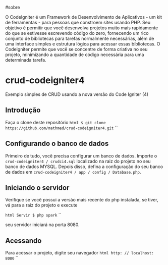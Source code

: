 #sobre

O CodeIgniter é um Framework de Desenvolvimento de Aplicativos - um kit de ferramentas - para pessoas que constroem sites usando PHP. Seu objetivo é permitir que você desenvolva projetos muito mais rapidamente do que se estivesse escrevendo código do zero, fornecendo um rico conjunto de bibliotecas para tarefas normalmente necessárias, além de uma interface simples e estrutura lógica para acessar essas bibliotecas. O CodeIgniter permite que você se concentre de forma criativa no seu projeto, minimizando a quantidade de código necessária para uma determinada tarefa.



# crud-codeigniter4
Exemplo simples de CRUD usando a nova versão do Code Igniter (4)

## Introdução

Faça o clone deste repositório
`` html
$ git clone https://github.com/mathmed/crud-codeigniter4.git
`` ``

## Configurando o banco de dados

Primeiro de tudo, você precisa configurar um banco de dados. Importe o `crud-codeigniter4 / crudci4.sql` localizado na raiz do projeto no seu banco de dados MYSQL.
Depois disso, defina a configuração do seu banco de dados em `crud-codeigniter4 / app / config / Database.php`.

## Iniciando o servidor

Verifique se você possui a versão mais recente do php instalada, se tiver, vá para a raiz do projeto e execute

`` html
Servir $ php spark
`` ``

seu servidor iniciará na porta 8080.

## Acessando

Para acessar o projeto, digite seu navegador
`` html
http: // localhost: 8080
`` ``

